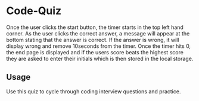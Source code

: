 # Code-Quiz

Once the user clicks the start button, the timer starts in the top left hand corner. As the user clicks the correct answer, a message will appear at the bottom stating that the answer is correct. If the answer is wrong, it will display wrong and remove 10seconds from the timer. Once the timer hits 0, the end page is displayed and if the users score beats the highest score they are asked to enter their initials which is then stored in the local storage. 

## Usage

Use this quiz to cycle through coding interview questions and practice. 